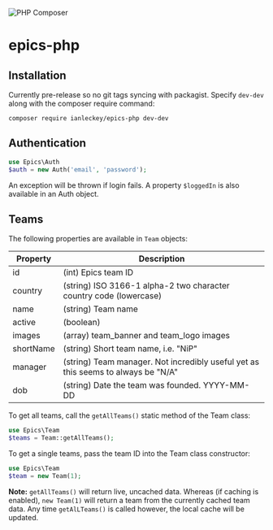 ![PHP Composer](https://github.com/ianleckey/epics-php/workflows/PHP%20Composer/badge.svg)

# epics-php

## Installation

Currently pre-release so no git tags syncing with packagist. Specify `dev-dev` along with the composer require command:

`composer require ianleckey/epics-php dev-dev`

## Authentication

```php
use Epics\Auth
$auth = new Auth('email', 'password');
```

An exception will be thrown if login fails. A property `$loggedIn` is also available in an Auth object.

## Teams

The following properties are available in `Team` objects:

| Property | Description |
| --- | --- |
| id | (int) Epics team ID |
| country | (string) ISO 3166-1 alpha-2 two character country code (lowercase) |
| name | (string) Team name |
| active | (boolean) |
| images | (array) team_banner and team_logo images |
| shortName | (string) Short team name, i.e. "NiP" |
| manager | (string) Team manager. Not incredibly useful yet as this seems to always be "N/A" |
| dob | (string) Date the team was founded. YYYY-MM-DD |


To get all teams, call the `getAllTeams()` static method of the Team class:

```php
use Epics\Team
$teams = Team::getAllTeams();
```

To get a single teams, pass the team ID into the Team class constructor:

```php
use Epics\Team
$team = new Team(1);
```

**Note:** `getAllTeams()` will return live, uncached data. Whereas (if caching is enabled), `new Team(1)` will return a team from the currently cached team data. Any time `getAlLTeams()` is called however, the local cache will be updated.
